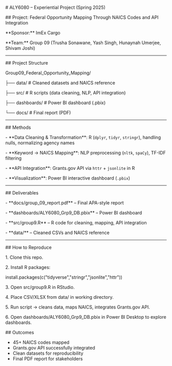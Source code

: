 \# ALY6080 – Experiential Project (Spring 2025)



\## Project: Federal Opportunity Mapping Through NAICS Codes and API Integration

\*\*Sponsor:\*\* ImEx Cargo  

\*\*Team:\*\* Group 09 (Trusha Sonawane, Yash Singh, Hunaynah Umerjee, Shivam Joshi)



---



\## Project Structure



Group09\_Federal\_Opportunity\_Mapping/

├── data/ # Cleaned datasets and NAICS reference

├── src/ # R scripts (data cleaning, NLP, API integration)

├── dashboards/ # Power BI dashboard (.pbix)

└── docs/ # Final report (PDF)





---



\## Methods



\- \*\*Data Cleaning \& Transformation\*\*: R (`dplyr`, `tidyr`, `stringr`), handling nulls, normalizing agency names  

\- \*\*Keyword → NAICS Mapping\*\*: NLP preprocessing (`nltk`, `spaCy`), TF-IDF filtering  

\- \*\*API Integration\*\*: Grants.gov API via `httr` + `jsonlite` in R  

\- \*\*Visualization\*\*: Power BI interactive dashboard (`.pbix`)  



---



\## Deliverables



\- \*\*docs/group\_09\_report.pdf\*\* – Final APA-style report  

\- \*\*dashboards/ALY6080\_Grp9\_DB.pbix\*\* – Power BI dashboard  

\- \*\*src/group9.R\*\* – R code for cleaning, mapping, API integration  

\- \*\*data/\*\* – Cleaned CSVs and NAICS reference  



---



\## How to Reproduce



1\. Clone this repo.  

2\. Install R packages:  

install.packages(c("tidyverse","stringr","jsonlite","httr"))

3\. Open src/group9.R in RStudio.

4\. Place CSV/XLSX from data/ in working directory.

5\. Run script → cleans data, maps NAICS, integrates Grants.gov API.

6\. Open dashboards/ALY6080\_Grp9\_DB.pbix in Power BI Desktop to explore dashboards.



\## Outcomes



* 45+ NAICS codes mapped
* Grants.gov API successfully integrated
* Clean datasets for reproducibility
* Final PDF report for stakeholders
